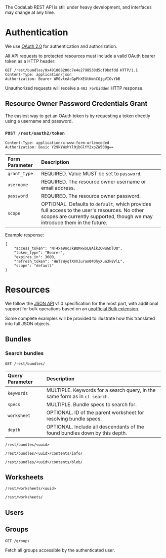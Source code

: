 The CodaLab REST API is still under heavy development, and interfaces may change at any time.

# Authentication

We use [OAuth 2.0](https://oauth.net/2/) for authentication and authorization.

All API requests to protected resources must include a valid OAuth bearer token as a HTTP header:
```
GET /rest/bundles/0x491808200c7e4e2798530d5cf9bdfdd HTTP/1.1
Content-Type: application/json
Authorization: Bearer WM0vteAcGpPhXEGtKmhCGjgVIOvYbB
```

Unauthorized requests will receive a `403 Forbidden` HTTP response.


## Resource Owner Password Credentials Grant

The easiest way to get an OAuth token is by requesting a token directly using a username and password.

### `POST /rest/oauth2/token`
```
Content-Type: application/x-www-form-urlencoded
Authorization: Basic Y29kYWxhYl9jbGlfY2xpZW50Og==
```

| Form Parameter    | Description |
| :---         |      :---      |
| `grant_type` | REQUIRED. Value MUST be set to `password`.                      | 
| `username`   | REQUIRED. The resource owner username or email address.         | 
| `password`   | REQUIRED. The resource owner password.                          | 
| `scope`      | OPTIONAL. Defaults to `default`, which provides full access to the user's resources. No other scopes are currently supported, though we may introduce them in the future.   | 

Example response:
```
{
    "access_token": "NT4xa9noJkBQMxwoL8AikZ6wuGDlUQ",
    "token_type": "Bearer",
    "expires_in": 3600,
    "refresh_token": "HWTsWyqTXmVJuran04OhyXua3k8VlL",
    "scope": "default"
}
```

# Resources

We follow the [JSON API](jsonapi.org) v1.0 specification for the most part, with additional support for bulk operations based on an [unofficial Bulk extension](https://github.com/json-api/json-api/blob/9c7a03dbc37f80f6ca81b16d444c960e96dd7a57/extensions/bulk/index.md).

Some complete examples will be provided to illustrate how this translated into full JSON objects.

## Bundles

### Search bundles
`GET /rest/bundles/`

| Query Parameter    | Description |
| :---         |      :---      |
| `keywords`   | MULTIPLE. Keywords for a search query, in the same form as in `cl search`.                 | 
| `specs  `    | MULTIPLE. Bundle specs to search for.         | 
| `worksheet`  | OPTIONAL. ID of the parent worksheet for resolving bundle specs.                    | 
| `depth`      | OPTIONAL. Include all descendants of the found bundles down by this depth. | 

`/rest/bundles/<uuid>`

`/rest/bundles/<uuid>/contents/info/`

`/rest/bundles/<uuid>/contents/blob/`


## Worksheets

`/rest/worksheets/<uuid>`

`/rest/worksheets/`

## Users



## Groups

`GET /groups`

Fetch all groups accessible by the authenticated user.

